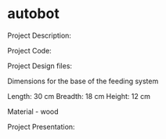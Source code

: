 # autobot

Project Description:

Project Code:

Project Design files:

Dimensions for the base of the feeding system

Length:   30 cm
Breadth:  18 cm
Height:     12 cm

Material - wood


Project Presentation:
